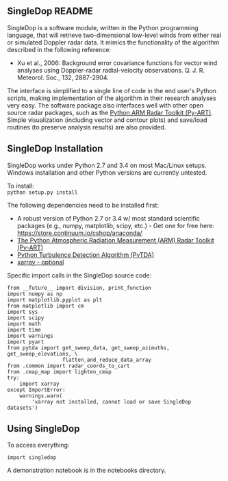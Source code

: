 SingleDop README
----------------
SingleDop is a software module, written in the Python programming language, that will retrieve two-dimensional low-level winds from either real or simulated Doppler radar data. It mimics the functionality of the algorithm described in the following reference:
- Xu et al., 2006: Background error covariance functions for vector wind analyses using Doppler-radar radial-velocity observations. Q. J. R. Meteorol. Soc., 132, 2887-2904.  

The interface is simplified to a single line of code in the end user's Python scripts, making implementation of the algorithm in their research analyses very easy. The software package also interfaces well with other open source radar packages, such as the [Python ARM Radar Toolkit (Py-ART)](https://github.com/ARM-DOE/pyart). Simple visualization (including vector and contour plots) and save/load routines (to preserve analysis results) are also provided.

SingleDop Installation
----------------------
SingleDop works under Python 2.7 and 3.4 on most Mac/Linux setups. Windows installation and other Python versions are currently untested.

To install:  
`python setup.py install`

The following dependencies need to be installed first:

- A robust version of Python 2.7 or 3.4 w/ most standard scientific packages (e.g., numpy, matplotlib, scipy, etc.) - Get one for free here: https://store.continuum.io/cshop/anaconda/
- [The Python Atmospheric Radiation Measurement (ARM) Radar Toolkit (Py-ART)](https://github.com/ARM-DOE/pyart)
- [Python Turbulence Detection Algorithm (PyTDA)](https://github.com/nasa/PyTDA)
- [xarray - optional](http://xarray.pydata.org/en/stable/)

Specific import calls in the SingleDop source code:
```
from __future__ import division, print_function
import numpy as np
import matplotlib.pyplot as plt
from matplotlib import cm
import sys
import scipy
import math
import time
import warnings
import pyart
from pytda import get_sweep_data, get_sweep_azimuths, get_sweep_elevations, \
                  flatten_and_reduce_data_array
from .common import radar_coords_to_cart
from .cmap_map import lighten_cmap
try:
    import xarray
except ImportError:
    warnings.warn(
        'xarray not installed, cannot load or save SingleDop datasets')  
```

Using SingleDop
---------------
To access everything:
```
import singledop
```

A demonstration notebook is in the notebooks directory.
